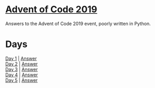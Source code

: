 # [Advent of Code 2019](https://adventofcode.com/2019/about)

Answers to the Advent of Code 2019 event, poorly written in Python.

# Days

[Day 1](https://adventofcode.com/2019/day/1) | [Answer](day1/day1.py)\
[Day 2](https://adventofcode.com/2019/day/2) | [Answer](day2/day2.py)\
[Day 3](https://adventofcode.com/2018/day/3) | [Answer](day3/day3.py)\
[Day 4](https://adventofcode.com/2018/day/4) | [Answer](day4/day4_part2.py)\
[Day 5](https://adventofcode.com/2018/day/5) | [Answer](day5/day5.py)
